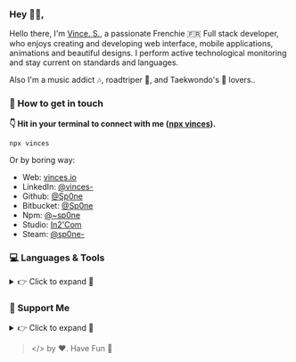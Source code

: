 ### Hey 👋🏻,

Hello there, I'm [Vince. S.][1], a passionate Frenchie 🇫🇷 Full stack developer, who enjoys creating and developing web interface, mobile applications, animations and beautiful designs. I perform active technological monitoring and stay current on standards and languages.

Also I'm a music addict 🎶, roadtriper 🚀, and Taekwondo's 🥋 lovers..


### 🔗 How to get in touch

**👇 Hit in your terminal to connect with me ([npx vinces](https://github.com/sp0ne/npx-card)).**

```bash
npx vinces
```

Or by boring way:

- Web: [vinces.io][1]
- LinkedIn: [@vinces-][2]
- Github: [@Sp0ne][3]
- Bitbucket: [@Sp0ne][4]
- Npm: [@~sp0ne][5]
- Studio: [In2'Com][6]
- Steam: [@sp0ne-][7]



### 💻 Languages & Tools

<details>
<summary>👉 Click to expand 👀</summary>

```javascript
import { HumanInterface } from '~/domain/model/human.model'

export const developer: HumanInterface[] = {
  /* Learning in progress on comment keys */
  web: {
    languages: {
      current: ['Php', 'Javascript', 'TypeScript', 'Node.js'],
      others: ['Yaml', 'jQuery', 'TypeScript', 'html5', 'css3',
              'WebPack', 'Axios', 'too long, boring...'],
    },
    framework: {
      php: ['Symfony', 'Laravel', 'SlimFramework'],
      test: ['PhpUnit', 'Behat'],
      js: ['Vue.js', 'Nuxt'] /* React */,
      css: ['Bootstrap', 'Material', 'Vuetify', 'etc..'],
    },
    databases: ['MySQL', 'MariaDB'] /* Elasticsearch, TypeSense */,
    cms: ['Wordpress', 'Drupal', 'Prestashop'],
  },
  devOps: {
    containers: ['Docker'],
    systems: ['Debian', 'Ubuntu', 'Raspberry', 'Windows'],
    webserver: ['Nginx', 'Apache'],
    /* orchestration: ['Kubernetes'], */
  },
  deployment: ['Capistrano'] /* Kubernetes */,
  continuous: ['Bitbucket pipeline'] /* Drone.io */,
  misc: ['Git', 'Makefile', 'Firebase', 'Socket.IO'],
  software: ['Adobe CC', '3Ds Max', 'Libre Office', 'PhpStorm'],
}
```
</details>


### 🎁 Support Me

<details>
<summary>👉 Click to expand 👀</summary>

- Buy me a coffee: [@vinces][9]
- Paypal: [@vincesio][8]
</details>

> </> by ❤. Have Fun 🍻

[1]: https://vinces.io
[2]: https://www.linkedin.com/in/vinces-
[3]: https://github.com/Sp0ne
[4]: https://bitbucket.org/Sp0ne/
[5]: https://www.npmjs.com/~sp0ne
[6]: https://in2com.fr
[7]: https://steamcommunity.com/id/sp0ne-
[8]: https://www.paypal.com/paypalme/vincesio
[9]: https://www.buymeacoffee.com/vinces
